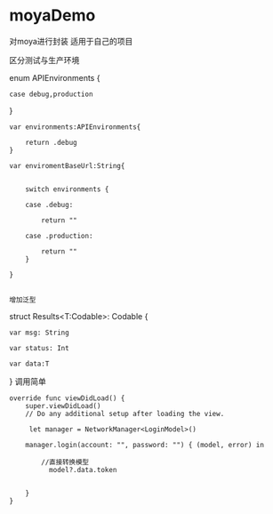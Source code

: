 # moyaDemo
对moya进行封装  适用于自己的项目

区分测试与生产环境

enum APIEnvironments {
    
    case debug,production
}


    var environments:APIEnvironments{
        
        return .debug
    }
    
    var enviromentBaseUrl:String{
        
        
        switch environments {
            
        case .debug:
            
            return ""
            
        case .production:
            
            return ""
        }
        
    }


    增加泛型 
struct Results<T:Codable>: Codable {
    
    var msg: String
    
    var status: Int
    
    var data:T
    
    
}
    调用简单


  
    
    override func viewDidLoad() {
        super.viewDidLoad()
        // Do any additional setup after loading the view.

         let manager = NetworkManager<LoginModel>()
        
        manager.login(account: "", password: "") { (model, error) in
            
            //直接转换模型
              model?.data.token
            
            
        }
    }



